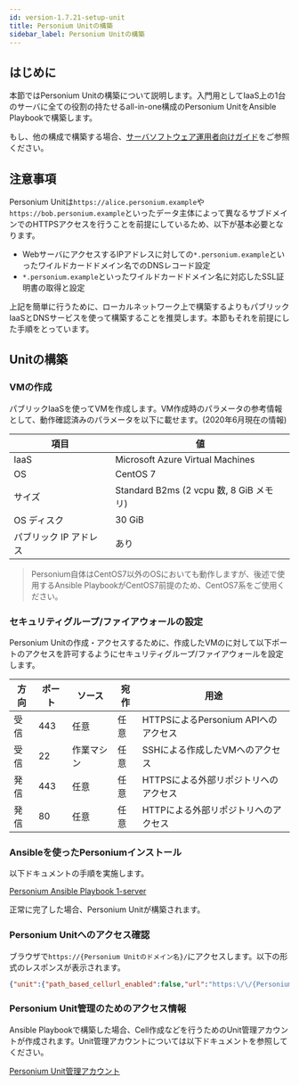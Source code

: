 ```yaml
---
id: version-1.7.21-setup-unit
title: Personium Unitの構築
sidebar_label: Personium Unitの構築
---
```


## はじめに

本節ではPersonium Unitの構築について説明します。入門用としてIaaS上の1台のサーバに全ての役割の持たせるall-in-one構成のPersonium UnitをAnsible Playbookで構築します。

もし、他の構成で構築する場合、[サーバソフトウェア運用者向けガイド](../server-operator/README.md)をご参照ください。

## 注意事項

Personium Unitは`https://alice.personium.example`や`https://bob.personium.example`といったデータ主体によって異なるサブドメインでのHTTPSアクセスを行うことを前提にしているため、以下が基本必要となります。

- WebサーバにアクセスするIPアドレスに対しての`*.personium.example`といったワイルドカードドメイン名でのDNSレコード設定
- `*.personium.example`といったワイルドカードドメイン名に対応したSSL証明書の取得と設定

上記を簡単に行うために、ローカルネットワーク上で構築するよりもパブリックIaaSとDNSサービスを使って構築することを推奨します。本節もそれを前提にした手順をとっています。

## Unitの構築

### VMの作成

パブリックIaaSを使ってVMを作成します。VM作成時のパラメータの参考情報として、動作確認済みのパラメータを以下に載せます。(2020年6月現在の情報)

|項目|値|
|----|----|
|IaaS|Microsoft Azure Virtual Machines|
|OS|CentOS 7|
|サイズ|Standard B2ms (2 vcpu 数, 8 GiB メモリ)|
|OS ディスク|30 GiB|
|パブリック IP アドレス|あり|

> Personium自体はCentOS7以外のOSにおいても動作しますが、後述で使用するAnsible PlaybookがCentOS7前提のため、CentOS7系をご使用ください。

### セキュリティグループ/ファイアウォールの設定

Personium Unitの作成・アクセスするために、作成したVMのに対して以下ポートのアクセスを許可するようにセキュリティグループ/ファイアウォールを設定します。

| 方向 | ポート | ソース | 宛作 | 用途 |
|------|--------|-------|------|------|
| 受信 | 443 | 任意 | 任意 | HTTPSによるPersonium APIへのアクセス |
| 受信 | 22 | 作業マシン | 任意 | SSHによる作成したVMへのアクセス |
| 発信 | 443 | 任意 | 任意 | HTTPSによる外部リポジトリへのアクセス |
| 発信 | 80 | 任意 | 任意 | HTTPによる外部リポジトリへのアクセス |

### Ansibleを使ったPersoniumインストール

以下ドキュメントの手順を実施します。

[Personium Ansible Playbook 1-server](https://github.com/personium/ansible/tree/develop/1-server_unit)

正常に完了した場合、Personium Unitが構築されます。

### Personium Unitへのアクセス確認

ブラウザで`https://{Personium Unitのドメイン名}/`にアクセスします。以下の形式のレスポンスが表示されます。

```json
{"unit":{"path_based_cellurl_enabled":false,"url":"https:\/\/{Personium Unitのドメイン名}\/"}}
```

### Personium Unit管理のためのアクセス情報

Ansible Playbookで構築した場合、Cell作成などを行うためのUnit管理アカウントが作成されます。Unit管理アカウントについては以下ドキュメントを参照してください。

[Personium Unit管理アカウント](../server-operator/Confirm_environment_settings.md#personium-unit管理アカウント)
